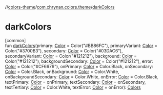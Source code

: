 //[colors-theme](../../index.md)/[com.chrynan.colors.theme](index.md)/[darkColors](dark-colors.md)

# darkColors

[common]\
fun [darkColors](dark-colors.md)(primary: [Color](../../../colors-core/colors-core/com.chrynan.colors/-color/index.md) = Color("#BB86FC"), primaryVariant: [Color](../../../colors-core/colors-core/com.chrynan.colors/-color/index.md) = Color("#3700B3"), secondary: [Color](../../../colors-core/colors-core/com.chrynan.colors/-color/index.md) = Color("#03DAC6"), secondaryVariant: [Color](../../../colors-core/colors-core/com.chrynan.colors/-color/index.md) = Color("#121212"), background: [Color](../../../colors-core/colors-core/com.chrynan.colors/-color/index.md) = Color("#121212"), backgroundSecondary: [Color](../../../colors-core/colors-core/com.chrynan.colors/-color/index.md) = Color("#121212"), error: [Color](../../../colors-core/colors-core/com.chrynan.colors/-color/index.md) = Color("#CF6679"), onPrimary: [Color](../../../colors-core/colors-core/com.chrynan.colors/-color/index.md) = Color.Black, onSecondary: [Color](../../../colors-core/colors-core/com.chrynan.colors/-color/index.md) = Color.Black, onBackground: [Color](../../../colors-core/colors-core/com.chrynan.colors/-color/index.md) = Color.White, onBackgroundSecondary: [Color](../../../colors-core/colors-core/com.chrynan.colors/-color/index.md) = Color.White, onError: [Color](../../../colors-core/colors-core/com.chrynan.colors/-color/index.md) = Color.Black, textPrimary: [Color](../../../colors-core/colors-core/com.chrynan.colors/-color/index.md) = onPrimary, textSecondary: [Color](../../../colors-core/colors-core/com.chrynan.colors/-color/index.md) = onSecondary, textTertiary: [Color](../../../colors-core/colors-core/com.chrynan.colors/-color/index.md) = Color.White, textError: [Color](../../../colors-core/colors-core/com.chrynan.colors/-color/index.md) = onError): [Colors](-colors/index.md)
